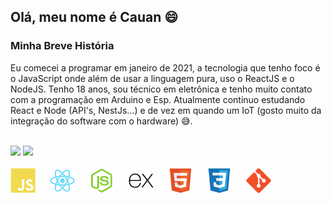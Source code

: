 <h2> Olá, meu nome é Cauan 😄  </h2>

<h3> Minha Breve História </h3>

<p> 
  Eu comecei a programar em janeiro de 2021, a tecnologia que tenho foco é o JavaScript onde além de usar a linguagem pura, uso o ReactJS e o NodeJS. Tenho 18 anos, sou técnico em eletrônica e tenho muito contato com a programação em Arduino e Esp. Atualmente continuo estudando React e Node (API's, NestJs...) e de vez em quando um IoT (gosto muito da integração do software com o hardware) 😅.
</p>

<br/>

<div>
<img src="https://github-readme-stats.vercel.app/api?username=CauanFelipeTavares&show_icons=true&theme=github_dark" height="200px") </img>
<img src="https://github-readme-stats.vercel.app/api/top-langs/?username=CauanFelipeTavares&layout=compact&theme=github_dark" height="200px") </img>
</div>

<br/>

<div>
<img alt="JS" height="40" width="40" src="https://raw.githubusercontent.com/devicons/devicon/master/icons/javascript/javascript-plain.svg">
<img height="40" width="15" src="https://image.flaticon.com/icons/png/512/860/860821.png">
<img alt="REACT" height="40" width="40" src="https://raw.githubusercontent.com/devicons/devicon/master/icons/react/react-original.svg">
<img height="40" width="15" src="https://image.flaticon.com/icons/png/512/860/860821.png">
<img alt="NODE" height="40" width="40" src="https://raw.githubusercontent.com/devicons/devicon/master/icons/nodejs/nodejs-original.svg">
<img height="40" width="15" src="https://image.flaticon.com/icons/png/512/860/860821.png">
<img alt="EXPRESS" height="40" width="40" src="https://raw.githubusercontent.com/devicons/devicon/master/icons/express/express-original.svg">
<img height="40" width="15" src="https://image.flaticon.com/icons/png/512/860/860821.png">
<img alt="HTML" height="40" width="40" src="https://raw.githubusercontent.com/devicons/devicon/master/icons/html5/html5-original.svg">
<img height="40" width="15" src="https://image.flaticon.com/icons/png/512/860/860821.png">
<img alt="CSS" height="40" width="40" src="https://raw.githubusercontent.com/devicons/devicon/master/icons/css3/css3-original.svg">
<img height="40" width="15" src="https://image.flaticon.com/icons/png/512/860/860821.png">
<img alt="GIT" height="40" width="40" src="https://raw.githubusercontent.com/devicons/devicon/master/icons/git/git-original.svg">
</div>

